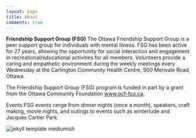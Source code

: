 ```yaml
---
layout: page
title: About
comments: true
---
```


**Friendship Support Group (FSG)**
The Ottawa Friendship Support Group is a peer support group for individuals with mental illness. FSG has been active for 27 years, allowing the opportunity for social interaction and engagement in recreational/educational activities for all members. Volunteers provide a caring and empathetic environment during the weekly meetings every Wednesday at the Carlington Community Health Centre, 900 Merivale Road, Ottawa. 

The Friendship Support Group (FSG) program is funded in part by a grant from the Ottawa Community Foundation www.ocf-fco.ca.

Events
FSG events range from dinner nights (once a month), speakers, craft making, movie nights, and outings to events such as winterlude and Jacques Cartier Park.

![jekyll template mediumish]({{site.baseurl}}/assets/images/theme4.jpg)
